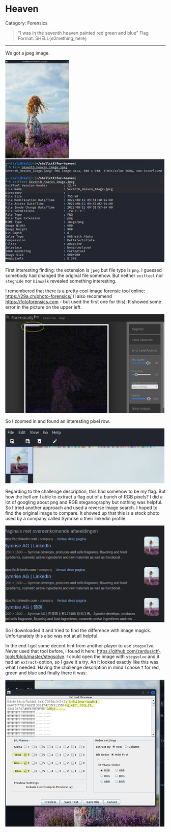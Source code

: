 # Heaven

Category: Forensics

> "I was in the seventh heaven painted red green and blue"
> Flag Format: SHELL{s0mething_here}

---

We got a jpeg image.

<img src="../screenshots/Pasted image 20220812155348.png" width=200>

<img src="../screenshots/Pasted image 20220812155546.png" width=500>

First interesting finding: the extension is `jpeg` but file type is `png`. I guessed somebody had changed the original file somehow. But neither `exiftool` nor `steghide` nor `binwalk` revealed something interesting.

I remembered that there is a pretty cool image forensic tool online: https://29a.ch/photo-forensics/ (I also recommend https://fotoforensics.com - but used the first one for this). It showed some error in the picture on the upper left.

<img src="../screenshots/Pasted image 20220812223024.png" width=500>

So I zoomed in and found an interesting pixel row.

<img src="../screenshots/Pasted image 20220812224617.png" width=500>

Regarding to the challenge description, this had somehow to be my flag. But how the hell am I able to extract a flag out of a bunch of RGB pixels? I did a lot of googling about png and RGB steganography but nothing was helpful. So I tried another approach and used a reverse image search. I hoped to find the original image to compare. It showed up that this is a stock photo used by a company called Symrise o their linkedin profile.

<img src="../screenshots/Pasted image 20220813142923.png" width=500>

So i downloaded it and tried to find the difference with image magick. Unfortunately this also was not at all helpful.

In the end I got some decent hint from another player to use `stegsolve`. Never used that tool before, I found it here: https://github.com/zardus/ctf-tools/blob/master/stegsolve. I could open the image with `stegsolve` and it had an `extract`-option, so I gave it a try. An it looked exactly like this was what I needed. Having the challenge description in mind I chose `7` for red, green and blue and finally there it was:

<img src="../screenshots/Pasted image 20220813170334.png" width=500>

